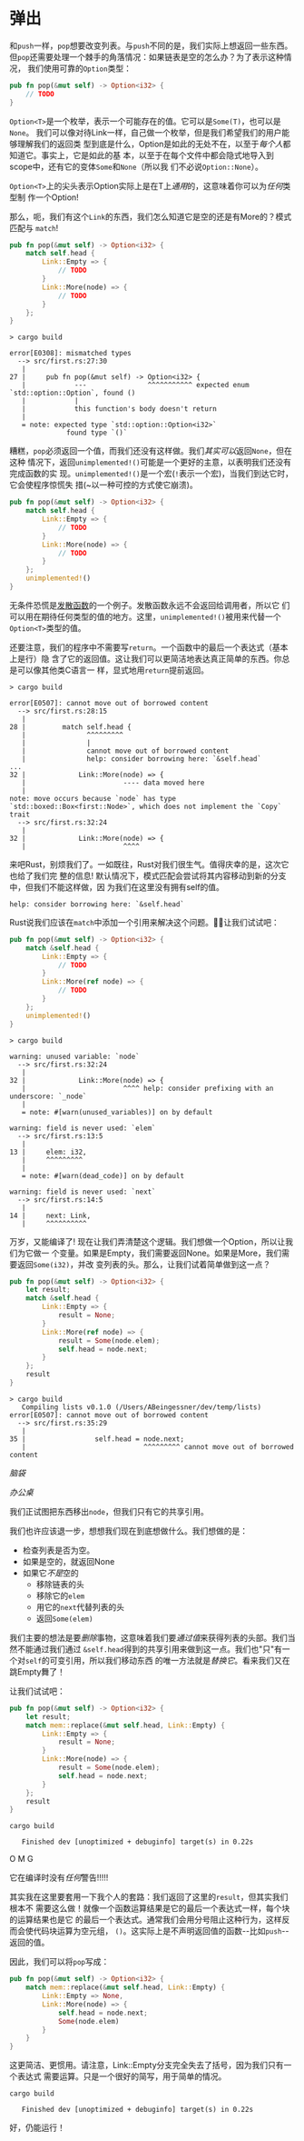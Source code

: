 # 弹出

和`push`一样，`pop`想要改变列表。与`push`不同的是，我们实际上想返回一些东西。
但`pop`还需要处理一个棘手的角落情况：如果链表是空的怎么办？为了表示这种情况，
我们使用可靠的`Option`类型：

```rust ,ignore
pub fn pop(&mut self) -> Option<i32> {
    // TODO
}
```

`Option<T>`是一个枚举，表示一个可能存在的值。它可以是`Some(T)`，也可以是`None`。
我们可以像对待Link一样，自己做一个枚举，但是我们希望我们的用户能够理解我们的返回类
型到底是什么，Option是如此的无处不在，以至于*每个人*都知道它。事实上，它是如此的基
本，以至于在每个文件中都会隐式地导入到scope中，还有它的变体`Some`和`None`（所以我
们不必说`Option::None`）。

`Option<T>`上的尖头表示Option实际上是在T上*通用*的，这意味着你可以为*任何*类型制
作一个Option!

那么，呃，我们有这个`Link`的东西，我们怎么知道它是空的还是有More的？模式匹配与
`match`!

```rust ,ignore
pub fn pop(&mut self) -> Option<i32> {
    match self.head {
        Link::Empty => {
            // TODO
        }
        Link::More(node) => {
            // TODO
        }
    };
}
```

```text
> cargo build

error[E0308]: mismatched types
  --> src/first.rs:27:30
   |
27 |     pub fn pop(&mut self) -> Option<i32> {
   |            ---               ^^^^^^^^^^^ expected enum `std::option::Option`, found ()
   |            |
   |            this function's body doesn't return
   |
   = note: expected type `std::option::Option<i32>`
              found type `()`
```

糟糕，`pop`必须返回一个值，而我们还没有这样做。我们*其实可以*返回`None`，但在这种
情况下，返回`unimplemented!()`可能是一个更好的主意，以表明我们还没有完成函数的实
现。`unimplemented!()`是一个宏(`!`表示一个宏)，当我们到达它时，它会使程序惊慌失
措(\~以一种可控的方式使它崩溃)。

```rust ,ignore
pub fn pop(&mut self) -> Option<i32> {
    match self.head {
        Link::Empty => {
            // TODO
        }
        Link::More(node) => {
            // TODO
        }
    };
    unimplemented!()
}
```

无条件恐慌是[发散函数][diverging]的一个例子。发散函数永远不会返回给调用者，所以它
们可以用在期待任何类型的值的地方。这里，`unimplemented!()`被用来代替一个
`Option<T>`类型的值。

还要注意，我们的程序中不需要写`return`。一个函数中的最后一个表达式（基本上是行）隐
含了它的返回值。这让我们可以更简洁地表达真正简单的东西。你总是可以像其他类C语言一
样，显式地用`return`提前返回。

```text
> cargo build

error[E0507]: cannot move out of borrowed content
  --> src/first.rs:28:15
   |
28 |         match self.head {
   |               ^^^^^^^^^
   |               |
   |               cannot move out of borrowed content
   |               help: consider borrowing here: `&self.head`
...
32 |             Link::More(node) => {
   |                        ---- data moved here
   |
note: move occurs because `node` has type `std::boxed::Box<first::Node>`, which does not implement the `Copy` trait
  --> src/first.rs:32:24
   |
32 |             Link::More(node) => {
   |                        ^^^^
```

来吧Rust，别烦我们了。一如既往，Rust对我们很生气。值得庆幸的是，这次它也给了我们完
整的信息! 默认情况下，模式匹配会尝试将其内容移动到新的分支中，但我们不能这样做，因
为我们在这里没有拥有self的值。

```text
help: consider borrowing here: `&self.head`
```

Rust说我们应该在`match`中添加一个引用来解决这个问题。🤷‍♀️让我们试试吧：

```rust ,ignore
pub fn pop(&mut self) -> Option<i32> {
    match &self.head {
        Link::Empty => {
            // TODO
        }
        Link::More(ref node) => {
            // TODO
        }
    };
    unimplemented!()
}
```

```text
> cargo build

warning: unused variable: `node`
  --> src/first.rs:32:24
   |
32 |             Link::More(node) => {
   |                        ^^^^ help: consider prefixing with an underscore: `_node`
   |
   = note: #[warn(unused_variables)] on by default

warning: field is never used: `elem`
  --> src/first.rs:13:5
   |
13 |     elem: i32,
   |     ^^^^^^^^^
   |
   = note: #[warn(dead_code)] on by default

warning: field is never used: `next`
  --> src/first.rs:14:5
   |
14 |     next: Link,
   |     ^^^^^^^^^^
```

万岁，又能编译了! 现在让我们弄清楚这个逻辑。我们想做一个Option，所以让我们为它做一
个变量。如果是Empty，我们需要返回None。如果是More，我们需要返回`Some(i32)`，并改
变列表的头。那么，让我们试着简单做到这一点？

```rust ,ignore
pub fn pop(&mut self) -> Option<i32> {
    let result;
    match &self.head {
        Link::Empty => {
            result = None;
        }
        Link::More(ref node) => {
            result = Some(node.elem);
            self.head = node.next;
        }
    };
    result
}
```

```text
> cargo build
   Compiling lists v0.1.0 (/Users/ABeingessner/dev/temp/lists)
error[E0507]: cannot move out of borrowed content
  --> src/first.rs:35:29
   |
35 |                 self.head = node.next;
   |                             ^^^^^^^^^ cannot move out of borrowed content

```

*脑袋*

*办公桌*

我们正试图把东西移出`node`，但我们只有它的共享引用。

我们也许应该退一步，想想我们现在到底想做什么。我们想做的是：

* 检查列表是否为空。
* 如果是空的，就返回None
* 如果它*不是*空的
    * 移除链表的头
    * 移除它的`elem`
    * 用它的`next`代替列表的头
    * 返回`Some(elem)`

我们主要的想法是要*删除*事物，这意味着我们要*通过值*来获得列表的头部。我们当然不能通过我们通过
`&self.head`得到的共享引用来做到这一点。我们也"只"有一个对`self`的可变引用，所以我们移动东西
的唯一方法就是*替换它*。看来我们又在跳Empty舞了！

让我们试试吧：

```rust ,ignore
pub fn pop(&mut self) -> Option<i32> {
    let result;
    match mem::replace(&mut self.head, Link::Empty) {
        Link::Empty => {
            result = None;
        }
        Link::More(node) => {
            result = Some(node.elem);
            self.head = node.next;
        }
    };
    result
}
```

```text
cargo build

   Finished dev [unoptimized + debuginfo] target(s) in 0.22s
```

O M G

它在编译时没有*任何*警告!!!!!

其实我在这里要套用一下我个人的套路：我们返回了这里的`result`，但其实我们根本不
需要这么做！就像一个函数运算结果是它的最后一个表达式一样，每个块的运算结果也是它
的最后一个表达式。通常我们会用分号阻止这种行为，这样反而会使代码块运算为空元组，
`()`。这实际上是不声明返回值的函数--比如`push`--返回的值。

因此，我们可以将`pop`写成：

```rust ,ignore
pub fn pop(&mut self) -> Option<i32> {
    match mem::replace(&mut self.head, Link::Empty) {
        Link::Empty => None,
        Link::More(node) => {
            self.head = node.next;
            Some(node.elem)
        }
    }
}
```

这更简洁、更惯用。请注意，Link::Empty分支完全失去了括号，因为我们只有一个表达式
需要运算。只是一个很好的简写，用于简单的情况。

```text
cargo build

   Finished dev [unoptimized + debuginfo] target(s) in 0.22s
```

好，仍能运行！



[ownership]: first-ownership.html
[diverging]: https://doc.rust-lang.org/nightly/book/ch19-04-advanced-types.html#the-never-type-that-never-returns

